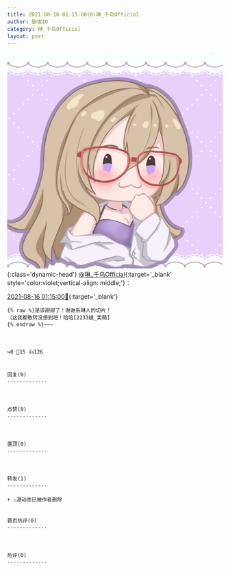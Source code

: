 ```yaml
---
title: 2021-08-16 01:15:00(0)琳_千鸟Official
author: 御坂IO
category: 琳_千鸟Official
layout: post
---
```


![img](/images/c0a88f85ebd0d056f37b114e0748e69556c8b488.jpg){:class='dynamic-head'}
[@琳_千鸟Official](https://space.bilibili.com/1620923329/dynamic){:target='_blank' style='color:violet;vertical-align: middle;'}：

[2021-08-16 01:15:00🔗](https://t.bilibili.com/559244685135542182){:target='_blank'}

~~~
{% raw %}是该甜甜了！谢谢系琳人的切片！
（这我都敢转没想到吧！哈哈[2233娘_卖萌]
{% endraw %}~~~



↪️0 💬15 👍126


回复(0)
-------------



点赞(0)
-------------



置顶(0)
-------------



转发(1)
-------------

+ ⚠源动态已被作者删除


首页热评(0)
-------------



热评(0)
-------------



